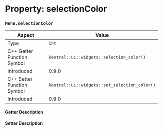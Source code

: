 
# Property: selectionColor
### `Menu.selectionColor`

| Aspect | Value |
| --- | --- |
| Type | `int` |
| C++ Getter Function Symbol | `kestrel::ui::widgets::selection_color()` |
| Introduced | 0.9.0 |
| C++ Setter Function Symbol | `kestrel::ui::widgets::set_selection_color()` |
| Introduced | 0.9.0 |

#### Getter Description

#### Setter Description


